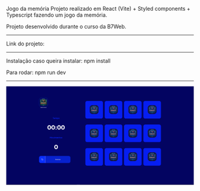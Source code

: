 Jogo da memória
Projeto realizado em React (Vite) + Styled components + Typescript fazendo um jogo da memória.

Projeto desenvolvido durante o curso da B7Web.

***

Link do projeto:


***

Instalação caso queira instalar:
npm install

Para rodar:
npm run dev

***

![Alt Text][def]

[def]: ./JogoDaMemoria-React/src/svgs/printTela.png